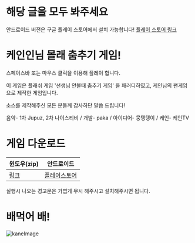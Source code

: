 # 해당 글을 모두 봐주세요
안드로이드 버전은 구글 플레이 스토어에서 설치 가능합니다!
[플레이 스토어 링크](https://play.google.com/store/apps/details?id=com.ppaka.KaneDance)

# 케인인님 몰래 춤추기 게임!
스페이스바 또는 마우스 클릭을 이용해 플레이 합니다.

이 게임은 플래쉬 게임 '선생님 안볼때 춤추기 게임' 을 패러디하였고,
케인님의 팬게임으로 제작한 게임입니다.

소스를 제작해주신 모든 분들께 감사하단 말씀 드립니다!

음악- 1차 Jupuz, 2차 나이스티비 / 
개발- paka / 
아이디어- 뭉탱탱이 / 
케인- 케인TV

# 게임 다운로드

윈도우(zip) | 안드로이드
---------- | ----------
[링크](https://github.com/ppaka/KaneDance/releases/latest/download/Build.zip) | [플레이스토어](https://play.google.com/store/apps/details?id=com.ppaka.KaneDance)

실행시 나오는 경고문은 가볍게 무시 해주시고 설치해주시면 됩니다.

# 배먹어 배!
![kaneImage](https://user-images.githubusercontent.com/25785584/108693903-be3e2580-7541-11eb-94c9-1196556ea3bc.jpg)
